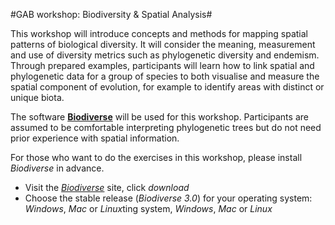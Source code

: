 #GAB workshop: Biodiversity & Spatial Analysis#

This workshop will introduce concepts and methods for mapping spatial patterns of biological diversity. It will consider the meaning, measurement and use of diversity metrics such as phylogenetic diversity and endemism. Through
prepared examples, participants will learn how to link spatial and phylogenetic data for a group of species to both visualise and measure the spatial component of evolution, for example to identify areas with distinct or unique biota.

The software **[Biodiverse](http://shawnlaffan.github.io/biodiverse/ "Biodiverse Homepage")** will be used for this workshop. Participants are assumed to be comfortable interpreting phylogenetic trees but do not need prior experience with spatial information.

For those who want to do the exercises in this workshop, please install *Biodiverse* in advance.

+ Visit the *[Biodiverse](http://shawnlaffan.github.io/biodiverse/ "Biodiverse Homepage")* site, click *download*
+ Choose the stable release (*Biodiverse 3.0*) for your operating system: *Windows*, *Mac* or *Linux*ting system, *Windows*, *Mac* or *Linux*